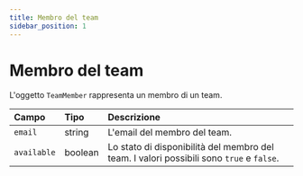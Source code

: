 ```yaml
---
title: Membro del team
sidebar_position: 1
---
```


# Membro del team

L'oggetto `TeamMember` rappresenta un membro di un team.

| Campo       | Tipo    | Descrizione                                                                         |
| :---------- | :------ | :---------------------------------------------------------------------------------- |
| `email`     | string  | L'email del membro del team.                                                       |
| `available` | boolean | Lo stato di disponibilità del membro del team. I valori possibili sono `true` e `false`. |